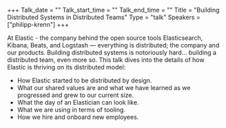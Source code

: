 +++
Talk_date = ""
Talk_start_time = ""
Talk_end_time = ""
Title = "Building Distributed Systems in Distributed Teams"
Type = "talk"
Speakers = ["philipp-krenn"]
+++

At Elastic - the company behind the open source tools Elasticsearch, Kibana, Beats, and Logstash — everything is distributed; the company and our products. Building distributed systems is notoriously hard... building a distributed team, even more so. This talk dives into the details of how Elastic is thriving on its distributed model:

- How Elastic started to be distributed by design.
- What our shared values are and what we have learned as we progressed and grew to our current size.
- What the day of an Elastician can look like.
- What we are using in terms of tooling.
- How we hire and onboard new employees.
